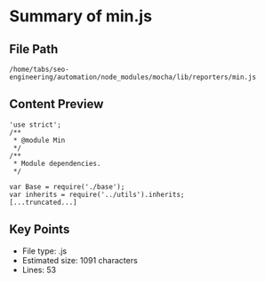 # Summary of min.js
  
## File Path
`/home/tabs/seo-engineering/automation/node_modules/mocha/lib/reporters/min.js`

## Content Preview
```
'use strict';
/**
 * @module Min
 */
/**
 * Module dependencies.
 */

var Base = require('./base');
var inherits = require('../utils').inherits;
[...truncated...]
```

## Key Points
- File type: .js
- Estimated size: 1091 characters
- Lines: 53
